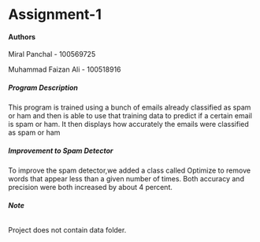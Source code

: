 # Assignment-1
#### Authors
Miral Panchal - 100569725

Muhammad Faizan Ali - 100518916

##### Program Description
This program is trained using a bunch of emails already classified as spam or ham and then is able to use that training data to predict if a certain email is spam or ham. It then displays how accurately the emails were classified as spam or ham

##### Improvement to Spam Detector
To improve the spam detector,we added a class called Optimize to remove words that appear less than a given number of times. Both accuracy and precision were both increased by about 4 percent.

###### **Note**
Project does not contain data folder.  
